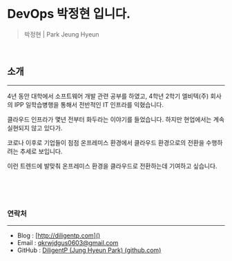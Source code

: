 <br>

# DevOps 박정현 입니다.

> 박정현 | Park Jeung Hyeun

<br>

## 소개

---

4년 동안 대학에서 소프트웨어 개발 관련 공부를 하였고, 4학년 2학기 엘비텍(주) 회사의 IPP 일학습병행을 통해서 전반적인 IT 인프라를 익혔습니다.

클라우드 인프라가 몇년 전부터 화두라는 이야기를 들었습니다. 하지만 현업에서는 계속 실현되지 않고 있다가.

코로나 이후로 기업들이 점점 온프레미스 환경에서 클라우드 환경으로의 전환을 수행하려는 추세로 보입니다.

이런 트렌드에 발맞춰 온프레미스 환경을 클라우드로 전환하는데 기여하고 싶습니다.

<br><br><br>

### 연락처

---
- Blog : [http://diligentp.com]()
- Email : [qkrwjdgus0603@gmail.com](https://mail.google.com)
- GitHub : [DiligentP (Jung Hyeun Park) (github.com)](https://github.com/DiligentP)
